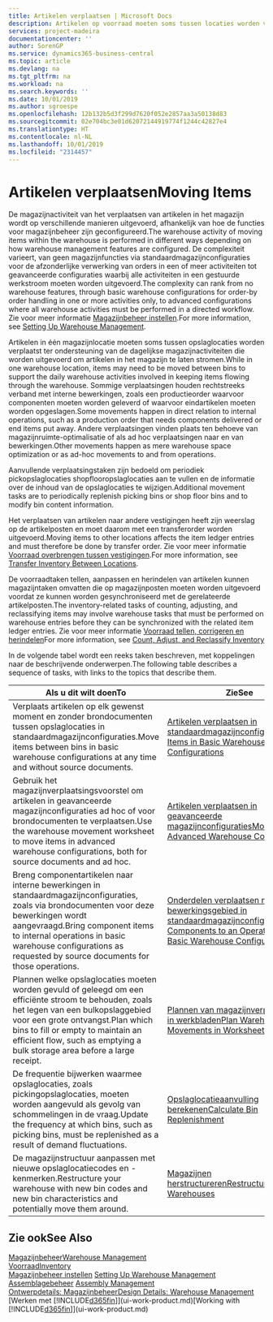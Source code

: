 ```yaml
---
title: Artikelen verplaatsen | Microsoft Docs
description: Artikelen op voorraad moeten soms tussen locaties worden verplaatst ter ondersteuning van de dagelijkse magazijnactiviteiten die worden uitgevoerd om artikelen in het magazijn te laten stromen. Sommige verplaatsingen houden rechtstreeks verband met interne bewerkingen, zoals een productieorder waarvoor componenten moeten worden geleverd of waarvoor eindartikelen moeten worden opgeslagen. Andere verplaatsingen vinden plaats ten behoeve van magazijnruimte-optimalisatie of als ad hoc verplaatsingen naar en van bewerkingen.
services: project-madeira
documentationcenter: ''
author: SorenGP
ms.service: dynamics365-business-central
ms.topic: article
ms.devlang: na
ms.tgt_pltfrm: na
ms.workload: na
ms.search.keywords: ''
ms.date: 10/01/2019
ms.author: sgroespe
ms.openlocfilehash: 12b132b5d3f299d7620f052e2857aa3a50138d83
ms.sourcegitcommit: 02e704bc3e01d62072144919774f1244c42827e4
ms.translationtype: HT
ms.contentlocale: nl-NL
ms.lasthandoff: 10/01/2019
ms.locfileid: "2314457"
---
```

# <a name="moving-items"></a><span data-ttu-id="26274-105">Artikelen verplaatsen</span><span class="sxs-lookup"><span data-stu-id="26274-105">Moving Items</span></span>
<span data-ttu-id="26274-106">De magazijnactiviteit van het verplaatsen van artikelen in het magazijn wordt op verschillende manieren uitgevoerd, afhankelijk van hoe de functies voor magazijnbeheer zijn geconfigureerd.</span><span class="sxs-lookup"><span data-stu-id="26274-106">The warehouse activity of moving items within the warehouse is performed in different ways depending on how warehouse management features are configured.</span></span> <span data-ttu-id="26274-107">De complexiteit varieert, van geen magazijnfuncties via standaardmagazijnconfiguraties voor de afzonderlijke verwerking van orders in een of meer activiteiten tot geavanceerde configuraties waarbij alle activiteiten in een gestuurde werkstroom moeten worden uitgevoerd.</span><span class="sxs-lookup"><span data-stu-id="26274-107">The complexity can rank from no warehouse features, through basic warehouse configurations for order-by order handling in one or more activities only, to advanced configurations where all warehouse activities must be performed in a directed workflow.</span></span> <span data-ttu-id="26274-108">Zie voor meer informatie [Magazijnbeheer instellen](warehouse-setup-warehouse.md).</span><span class="sxs-lookup"><span data-stu-id="26274-108">For more information, see [Setting Up Warehouse Management](warehouse-setup-warehouse.md).</span></span>

<span data-ttu-id="26274-109">Artikelen in één magazijnlocatie moeten soms tussen opslaglocaties worden verplaatst ter ondersteuning van de dagelijkse magazijnactiviteiten die worden uitgevoerd om artikelen in het magazijn te laten stromen.</span><span class="sxs-lookup"><span data-stu-id="26274-109">While in one warehouse location, items may need to be moved between bins to support the daily warehouse activities involved in keeping items flowing through the warehouse.</span></span> <span data-ttu-id="26274-110">Sommige verplaatsingen houden rechtstreeks verband met interne bewerkingen, zoals een productieorder waarvoor componenten moeten worden geleverd of waarvoor eindartikelen moeten worden opgeslagen.</span><span class="sxs-lookup"><span data-stu-id="26274-110">Some movements happen in direct relation to internal operations, such as a production order that needs components delivered or end items put away.</span></span> <span data-ttu-id="26274-111">Andere verplaatsingen vinden plaats ten behoeve van magazijnruimte-optimalisatie of als ad hoc verplaatsingen naar en van bewerkingen.</span><span class="sxs-lookup"><span data-stu-id="26274-111">Other movements happen as mere warehouse space optimization or as ad-hoc movements to and from operations.</span></span>

<span data-ttu-id="26274-112">Aanvullende verplaatsingstaken zijn bedoeld om periodiek pickopslaglocaties shopflooropslaglocaties aan te vullen en de informatie over de inhoud van de opslaglocaties te wijzigen.</span><span class="sxs-lookup"><span data-stu-id="26274-112">Additional movement tasks are to periodically replenish picking bins or shop floor bins and to modify bin content information.</span></span>

<span data-ttu-id="26274-113">Het verplaatsen van artikelen naar andere vestigingen heeft zijn weerslag op de artikelposten en moet daarom met een transferorder worden uitgevoerd.</span><span class="sxs-lookup"><span data-stu-id="26274-113">Moving items to other locations affects the item ledger entries and must therefore be done by transfer order.</span></span> <span data-ttu-id="26274-114">Zie voor meer informatie [Voorraad overbrengen tussen vestigingen](inventory-how-transfer-between-locations.md).</span><span class="sxs-lookup"><span data-stu-id="26274-114">For more information, see [Transfer Inventory Between Locations](inventory-how-transfer-between-locations.md).</span></span>  

<span data-ttu-id="26274-115">De voorraadtaken tellen, aanpassen en herindelen van artikelen kunnen magazijntaken omvatten die op magazijnposten moeten worden uitgevoerd voordat ze kunnen worden gesynchroniseerd met de gerelateerde artikelposten.</span><span class="sxs-lookup"><span data-stu-id="26274-115">The inventory-related tasks of counting, adjusting, and reclassifying items may involve warehouse tasks that must be performed on warehouse entries before they can be synchronized with the related item ledger entries.</span></span> <span data-ttu-id="26274-116">Zie voor meer informatie [Voorraad tellen, corrigeren en herindelen](inventory-how-count-adjust-reclassify.md)</span><span class="sxs-lookup"><span data-stu-id="26274-116">For more information, see [Count, Adjust, and Reclassify Inventory](inventory-how-count-adjust-reclassify.md)</span></span>  

 <span data-ttu-id="26274-117">In de volgende tabel wordt een reeks taken beschreven, met koppelingen naar de beschrijvende onderwerpen.</span><span class="sxs-lookup"><span data-stu-id="26274-117">The following table describes a sequence of tasks, with links to the topics that describe them.</span></span>   

|<span data-ttu-id="26274-118">**Als u dit wilt doen**</span><span class="sxs-lookup"><span data-stu-id="26274-118">**To**</span></span>|<span data-ttu-id="26274-119">**Zie**</span><span class="sxs-lookup"><span data-stu-id="26274-119">**See**</span></span>|  
|------------|-------------|  
|<span data-ttu-id="26274-120">Verplaats artikelen op elk gewenst moment en zonder brondocumenten tussen opslaglocaties in standaardmagazijnconfiguraties.</span><span class="sxs-lookup"><span data-stu-id="26274-120">Move items between bins in basic warehouse configurations at any time and without source documents.</span></span>|[<span data-ttu-id="26274-121">Artikelen verplaatsen in standaardmagazijnconfiguraties</span><span class="sxs-lookup"><span data-stu-id="26274-121">Move Items in Basic Warehouse Configurations</span></span>](warehouse-how-to-move-items-ad-hoc-in-basic-warehousing.md)|
|<span data-ttu-id="26274-122">Gebruik het magazijnverplaatsingsvoorstel om artikelen in geavanceerde magazijnconfiguraties ad hoc of voor brondocumenten te verplaatsen.</span><span class="sxs-lookup"><span data-stu-id="26274-122">Use the warehouse movement worksheet to move items in advanced warehouse configurations, both for source documents and ad hoc.</span></span>|[<span data-ttu-id="26274-123">Artikelen verplaatsen in geavanceerde magazijnconfiguraties</span><span class="sxs-lookup"><span data-stu-id="26274-123">Move Items in Advanced Warehouse Configurations</span></span>](warehouse-how-to-move-items-in-advanced-warehousing.md)|  
|<span data-ttu-id="26274-124">Breng componentartikelen naar interne bewerkingen in standaardmagazijnconfiguraties, zoals via brondocumenten voor deze bewerkingen wordt aangevraagd.</span><span class="sxs-lookup"><span data-stu-id="26274-124">Bring component items to internal operations in basic warehouse configurations as requested by source documents for those operations.</span></span>|[<span data-ttu-id="26274-125">Onderdelen verplaatsen naar een bewerkingsgebied in standaardmagazijnconfiguraties</span><span class="sxs-lookup"><span data-stu-id="26274-125">Move Components to an Operation Area in Basic Warehouse Configurations</span></span>](warehouse-how-to-move-components-to-an-operation-area-in-basic-warehousing.md)|
|<span data-ttu-id="26274-126">Plannen welke opslaglocaties moeten worden gevuld of geleegd om een efficiënte stroom te behouden, zoals het legen van een bulkopslaggebied voor een grote ontvangst.</span><span class="sxs-lookup"><span data-stu-id="26274-126">Plan which bins to fill or empty to maintain an efficient flow, such as emptying a bulk storage area before a large receipt.</span></span>|[<span data-ttu-id="26274-127">Plannen van magazijnverplaatsingen in werkbladen</span><span class="sxs-lookup"><span data-stu-id="26274-127">Plan Warehouse Movements in Worksheets</span></span>](warehouse-how-to-plan-warehouse-movements-in-worksheets.md)|
|<span data-ttu-id="26274-128">De frequentie bijwerken waarmee opslaglocaties, zoals pickingopslaglocaties, moeten worden aangevuld als gevolg van schommelingen in de vraag.</span><span class="sxs-lookup"><span data-stu-id="26274-128">Update the frequency at which bins, such as picking bins, must be replenished as a result of demand fluctuations.</span></span>|[<span data-ttu-id="26274-129">Opslaglocatieaanvulling berekenen</span><span class="sxs-lookup"><span data-stu-id="26274-129">Calculate Bin Replenishment</span></span>](warehouse-how-to-calculate-bin-replenishment.md)|
|<span data-ttu-id="26274-130">De magazijnstructuur aanpassen met nieuwe opslaglocatiecodes en -kenmerken.</span><span class="sxs-lookup"><span data-stu-id="26274-130">Restructure your warehouse with new bin codes and new bin characteristics and potentially move them around.</span></span>|[<span data-ttu-id="26274-131">Magazijnen herstructureren</span><span class="sxs-lookup"><span data-stu-id="26274-131">Restructure Warehouses</span></span>](warehouse-how-to-restructure-warehouses.md)|  

## <a name="see-also"></a><span data-ttu-id="26274-132">Zie ook</span><span class="sxs-lookup"><span data-stu-id="26274-132">See Also</span></span>  
[<span data-ttu-id="26274-133">Magazijnbeheer</span><span class="sxs-lookup"><span data-stu-id="26274-133">Warehouse Management</span></span>](warehouse-manage-warehouse.md)  
[<span data-ttu-id="26274-134">Voorraad</span><span class="sxs-lookup"><span data-stu-id="26274-134">Inventory</span></span>](inventory-manage-inventory.md)  
<span data-ttu-id="26274-135">[Magazijnbeheer instellen](warehouse-setup-warehouse.md)   </span><span class="sxs-lookup"><span data-stu-id="26274-135">[Setting Up Warehouse Management](warehouse-setup-warehouse.md)   </span></span>  
<span data-ttu-id="26274-136">[Assemblagebeheer](assembly-assemble-items.md)  </span><span class="sxs-lookup"><span data-stu-id="26274-136">[Assembly Management](assembly-assemble-items.md)  </span></span>  
[<span data-ttu-id="26274-137">Ontwerpdetails: Magazijnbeheer</span><span class="sxs-lookup"><span data-stu-id="26274-137">Design Details: Warehouse Management</span></span>](design-details-warehouse-management.md)  
<span data-ttu-id="26274-138">[Werken met [!INCLUDE[d365fin](includes/d365fin_md.md)]](ui-work-product.md)</span><span class="sxs-lookup"><span data-stu-id="26274-138">[Working with [!INCLUDE[d365fin](includes/d365fin_md.md)]](ui-work-product.md)</span></span>
